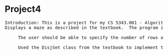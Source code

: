 # Project4
<pre>
Introduction: This is a project for my CS 5343.001 - Algorithm Analysis and Data Structures course
Displays a maze as described in the textbook.  The program is a command-line program that generates a character-based maze

     The user should be able to specify the number of rows and columns in the maze, at least up to 20x20.
      
     Used the DisjSet class from the textbook to implement the textbook's algorithm. The DisjSet class must be used as given in the textbook without making modifications to it.

</pre>
